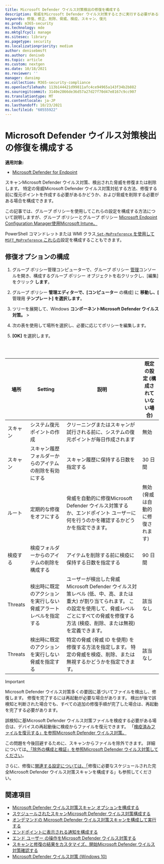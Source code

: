 ```yaml
---
title: Microsoft Defender ウイルス対策検出の修復を構成する
description: 脅威をMicrosoft Defender ウイルス対策するときに実行する必要がある操作と、検疫フォルダーに検疫されたファイルを保持する期間を構成する
keywords: 修復、修正、削除、脅威、検疫、スキャン、復元
ms.prod: m365-security
ms.technology: mde
ms.mktglfcycl: manage
ms.sitesec: library
ms.pagetype: security
ms.localizationpriority: medium
author: denisebmsft
ms.author: deniseb
ms.topic: article
ms.custom: nextgen
ms.date: 10/18/2021
ms.reviewer: ''
manager: dansimp
ms.collection: M365-security-compliance
ms.openlocfilehash: 113b144421d99811afc4ce94965a143f34b2b882
ms.sourcegitcommit: 3140e2866de36d57a27d27f70d47e8167c9cc907
ms.translationtype: MT
ms.contentlocale: ja-JP
ms.lasthandoff: 10/23/2021
ms.locfileid: "60555922"
---
```

# <a name="configure-remediation-for-microsoft-defender-antivirus-detections"></a>Microsoft Defender ウイルス対策検出の修復を構成する


**適用対象:**

- [Microsoft Defender for Endpoint](/microsoft-365/security/defender-endpoint/)

スキャンMicrosoft Defender ウイルス対策、検出された脅威を修復または削除します。 特定の脅威Microsoft Defender ウイルス対策対処する方法、修復する前に復元ポイントを作成する必要があるかどうか、および脅威を削除する必要がある場合を構成できます。

この記事では、グループ ポリシーを使用してこれらの設定を構成する方法について説明しますが、グループ ポリシーとグループ ポリシー [Microsoft Endpoint Configuration Manager使用](/configmgr/protect/deploy-use/endpoint-antimalware-policies#threat-overrides-settings)[Microsoft Intune。](/intune/device-restrictions-configure)

PowerShell コマンドレットまたは WMI クラス[ `Set-MpPreference` を使用して](/powershell/module/defender/set-mppreference)[ `MSFT_MpPreference` これらの](/previous-versions/windows/desktop/defender/windows-defender-wmiv2-apis-portal)設定を構成することもできます。

## <a name="configure-remediation-options"></a>修復オプションの構成

1. グループ ポリシー管理コンピューターで、グループ ポリシー [管理](/previous-versions/windows/it-pro/windows-server-2008-R2-and-2008/cc731212(v=ws.11))コンソールを開き、構成するグループ ポリシー オブジェクトを右クリックし、[編集] をクリック **します**。

2. グループ ポリシー **管理エディターで、[コンピューター** の構成] に **移動し、[** 管理用 **テンプレート] を選択します**。

3. ツリーを展開して、Windows **コンポーネントMicrosoft Defender ウイルス対策。** \> 

4. 次の表を使用して場所を選択し、必要に応じてポリシーを編集します。

5. **[OK]** を選択します。

<br/><br/>

|場所|Setting|説明|既定の設定 (構成されていない場合)|
|---|---|---|---|
|スキャン|システム復元ポイントの作成|クリーニングまたはスキャンが試行される前に、システムの復元ポイントが毎日作成されます|無効|
|スキャン|スキャン履歴フォルダーからのアイテムの削除を有効にする|スキャン履歴に保持する日数を指定する|30 日間|
|ルート|定期的な修復をオフにする|脅威を自動的に修復Microsoft Defender ウイルス対策するか、エンドポイント ユーザーに何を行うのかを確認するかどうかを指定できます。|無効 (脅威は自動的に修復されます)|
|検疫する|検疫フォルダーからのアイテムの削除を構成する|アイテムを削除する前に検疫に保持する日数を指定する|90 日間|
|Threats|検出時に既定のアクションを実行しない脅威アラート レベルを指定する|ユーザーが検出した脅威Microsoft Defender ウイルス対策レベル (低、中、高、または重大) が割り当てられます。 この設定を使用して、脅威レベルごとにすべての脅威を修復する方法 (検疫、削除、または無視) を定義できます。|該当なし|
|Threats|検出時に既定のアクションを実行しない脅威を指定する|特定の脅威 (脅威 ID を使用) を修復する方法を指定します。 特定の脅威を検疫、削除、または無視するかどうかを指定できます。|該当なし|

> [!IMPORTANT]
> Microsoft Defender ウイルス対策多くの要因に基づいてファイルを検出し、修復します。 修復を完了するには再起動が必要な場合があります。 検出が後で誤検知と判断された場合でも、すべての追加の修復手順が完了した場合は、再起動を完了する必要があります。
>
> 誤検知に基Microsoft Defender ウイルス対策ファイルを検疫する必要がある場合は、デバイスの再起動後に検疫からファイルを復元できます。 「[検疫済みファイルを復元する」を参照Microsoft Defender ウイルス対策。](restore-quarantined-files-microsoft-defender-antivirus.md)
>
> この問題を今後回避するために、スキャンからファイルを除外できます。 詳細については[、「除外の構成と検証」を参照Microsoft Defender ウイルス対策してください](configure-exclusions-microsoft-defender-antivirus.md)。

さらに、修復に[関連する設定については、「](scheduled-catch-up-scans-microsoft-defender-antivirus.md#remed)修復に必要なスケジュールされた完全Microsoft Defender ウイルス対策スキャンを構成する」も参照してください。

## <a name="see-also"></a>関連項目

- [Microsoft Defender ウイルス対策スキャン オプションを構成する](configure-advanced-scan-types-microsoft-defender-antivirus.md)
- [スケジュールされたスキャンMicrosoft Defender ウイルス対策構成する](scheduled-catch-up-scans-microsoft-defender-antivirus.md)
- [オンデマンドの Microsoft Defender ウイルス対策スキャンを構成して実行する](run-scan-microsoft-defender-antivirus.md)
- [エンドポイントに表示される通知を構成する](configure-notifications-microsoft-defender-antivirus.md)
- [エンド ユーザー の操作をMicrosoft Defender ウイルス対策する](configure-end-user-interaction-microsoft-defender-antivirus.md)
- [スキャンと修復の結果をカスタマイズ、開始Microsoft Defender ウイルス対策確認する](customize-run-review-remediate-scans-microsoft-defender-antivirus.md)
- [Microsoft Defender ウイルス対策 (Windows 10)](microsoft-defender-antivirus-in-windows-10.md)
